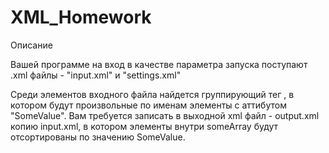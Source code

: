 # XML_Homework

Описание

Вашей программе на вход в качестве параметра запуска поступают .xml файлы - "input.xml" и "settings.xml"


Среди элементов входного файла найдется группирующий тег <SomeArrayName>, в котором будут произвольные по именам элементы с аттибутом "SomeValue".
Вам требуется записать в выходной xml файл - output.xml копию input.xml, в котором элементы внутри someArray будут отсортированы по значению SomeValue.
